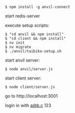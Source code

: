     $ npm install -g anvil-connect

start redis-server

execute setup scripts:

    $ "cd anvil && npm install"
    $ "cd client && npm install"
    $ nv init
    $ nv migrate
    $ ./anvil/taibika-setup.sh

start anvil server:

    $ node anvil/server.js

start client server:

    $ node client/server.js

go to http://localhost:3001

login in with a@b.c 123
